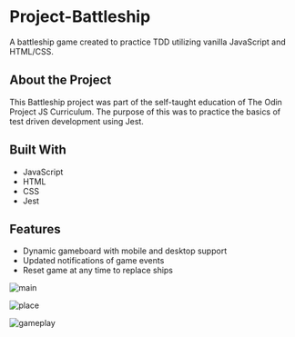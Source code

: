 # Project-Battleship

A battleship game created to practice TDD utilizing vanilla JavaScript and HTML/CSS.

## About the Project

This Battleship project was part of the self-taught education of The Odin Project JS Curriculum. The purpose of this was to practice the basics of test driven development using Jest.

## Built With
- JavaScript
- HTML
- CSS
- Jest

## Features

- Dynamic gameboard with mobile and desktop support
- Updated notifications of game events
- Reset game at any time to replace ships

![main](https://github.com/[Quan-p]/[Project-Battleship]/tree/[main]/images/main.png?raw=true)

![place](https://github.com/[Quan-p]/[Project-Battleship]/tree/[main]/images/place.png?raw=true)

![gameplay](https://github.com/[Quan-p]/[Project-Battleship]/tree/[main]/images/gameplay.png?raw=true)
